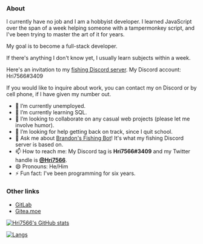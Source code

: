 ### About
I currently have no job and I am a hobbyist developer.
I learned JavaScript over the span of a week helping someone with a tampermonkey script, and I've been trying to master the art of it for years.

My goal is to become a full-stack developer.

If there's anything I don't know yet, I usually learn subjects within a week.

Here's an invitation to my [fishing Discord server](https://discord.gg/yBdmPKag).
My Discord account: Hri7566#3409

If you would like to inquire about work, you can contact my on Discord or by cell phone, if I have given my number out.

- 🔭 I’m currently unemployed.
- 🌱 I’m currently learning SQL.
- 👯 I’m looking to collaborate on any casual web projects (please let me involve humor).
- 🤔 I’m looking for help getting back on track, since I quit school.
- 💬 Ask me about [Brandon's Fishing Bot](https://github.com/multiplayerpiano/fishing-bot)! It's what my fishing Discord server is based on.
- 📫 How to reach me: My Discord tag is **Hri7566#3409** and my Twitter handle is **[@Hri7566](https://twitter.com/hri7566)**.
- 😄 Pronouns: He/Him
- ⚡ Fun fact: I've been programming for six years.

### Other links

- [GitLab](https://gitlab.com/hri7566)
- [Gitea.moe](https://gitea.moe/Hri7566)
<!-- - [Homepage](https://hri7566.info) -->

<!--
**Hri7566/Hri7566** is a ✨ _special_ ✨ repository because its `README.md` (this file) appears on your GitHub profile.

Here are some ideas to get you started:

- 🔭 I’m currently working on ...
- 🌱 I’m currently learning ...
- 👯 I’m looking to collaborate on ...
- 🤔 I’m looking for help with ...
- 💬 Ask me about ...
- 📫 How to reach me: ...
- 😄 Pronouns: ...
- ⚡ Fun fact: ...
-->

[![Hri7566's GitHub stats](https://github-readme-stats.vercel.app/api?username=hri7566&show_icons=true&theme=dark)](https://metrics.lecoq.io/Hri7566?template=classic)

[![Langs](https://github-readme-stats.vercel.app/api/top-langs/?username=Hri7566&layout=compact&theme=dark)](https://metrics.lecoq.io/Hri7566?template=classic)
